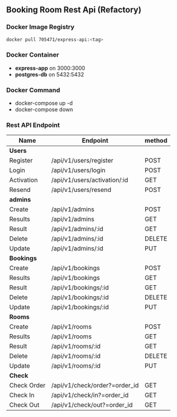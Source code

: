 ## Booking Room Rest Api (Refactory)

### Docker Image Registry

```sh
docker pull 705471/express-api:<tag>
```

### Docker Container

- **express-app** on 3000:3000
- **postgres-db** on 5432:5432

### Docker Command

- docker-compose up -d
- docker-compose down

### Rest API Endpoint

| Name         | Endpoint                      | method |
| ------------ | ----------------------------- | ------ |
| **Users**    |                               |        |
| Register     | /api/v1/users/register        | POST   |
| Login        | /api/v1/users/login           | POST   |
| Activation   | /api/v1/users/activation/:id  | GET    |
| Resend       | /api/v1/users/resend          | POST   |
| **admins**   |                               |        |
| Create       | /api/v1/admins                | POST   |
| Results      | /api/v1/admins                | GET    |
| Result       | /api/v1/admins/:id            | GET    |
| Delete       | /api/v1/admins/:id            | DELETE |
| Update       | /api/v1/admins/:id            | PUT    |
| **Bookings** |                               |        |
| Create       | /api/v1/bookings              | POST   |
| Results      | /api/v1/bookings              | GET    |
| Result       | /api/v1/bookings/:id          | GET    |
| Delete       | /api/v1/bookings/:id          | DELETE |
| Update       | /api/v1/bookings/:id          | PUT    |
| **Rooms**    |                               |        |
| Create       | /api/v1/rooms                 | POST   |
| Results      | /api/v1/rooms                 | GET    |
| Result       | /api/v1/rooms/:id             | GET    |
| Delete       | /api/v1/rooms/:id             | DELETE |
| Update       | /api/v1/rooms/:id             | PUT    |
| **Check**    |                               |        |
| Check Order  | /api/v1/check/order?=order_id | GET    |
| Check In     | /api/v1/check/in?=order_id    | GET    |
| Check Out    | /api/v1/check/out?=order_id   | GET    |
